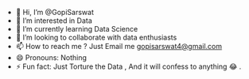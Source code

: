 - 👋 Hi, I’m @GopiSarswat
- 👀 I’m interested in Data
- 🌱 I’m currently learning Data Science
- 💞️ I’m looking to collaborate with data enthusiasts 
- 📫 How to reach me ? Just Email me gopisarswat4@gmail.com
- 😄 Pronouns: Nothing
- ⚡ Fun fact: Just Torture the Data , And it will confess to anything 😂 .

<!---
GopiSarswat/GopiSarswat is a ✨ special ✨ repository because its `README.md` (this file) appears on your GitHub profile.
You can click the Preview link to take a look at your changes.
--->
